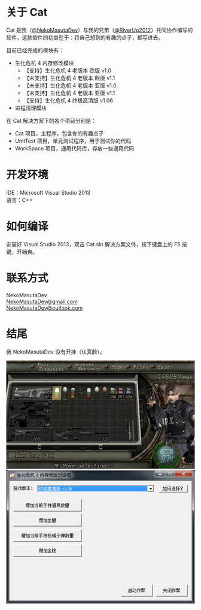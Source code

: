 
# 关于 Cat

Cat 是我（[@NekoMasutaDev](https://github.com/NekoMasutaDev "NekoMasutaDev")）与我的兄弟（[@RiverUp2012](https://github.com/RiverUp2012 "RiverUp2012")）共同协作编写的软件，这款软件的初衷在于：将自己想到的有趣的点子，都写进去。  

目前已经完成的模块有：  

* 生化危机 4 内存修改模块  
    * 【支持】生化危机 4 老版本 欧版 v1.0  
    * 【未支持】生化危机 4 老版本 欧版 v1.1  
    * 【未支持】生化危机 4 老版本 亚版 v1.0  
    * 【未支持】生化危机 4 老版本 亚版 v1.1  
    * 【支持】生化危机 4 终极高清版 v1.06  
* 进程清理模块  

在 Cat 解决方案下的各个项目分别是：  

* Cat 项目，主程序，包含你的有趣点子  
* UnitTest 项目，单元测试程序，用于测试你的代码  
* WorkSpace 项目，通用代码库，存放一些通用代码  

# 开发环境  

IDE：Microsoft Visual Studio 2013  
语言：C++  

# 如何编译  

安装好 Visual Studio 2013，双击 Cat.sln 解决方案文件，按下键盘上的 F5 按键，开始爽。  

# 联系方式

NekoMasutaDev  
NekoMasutaDev@gmail.com  
NekoMasutaDev@outlook.com  

# 结尾  

我 NekoMasutaDev 没有开挂（认真脸）。  

![好恐怖哦](Doc/Image/1.png)  
![好恐怖哦](Doc/Image/2.png)  
